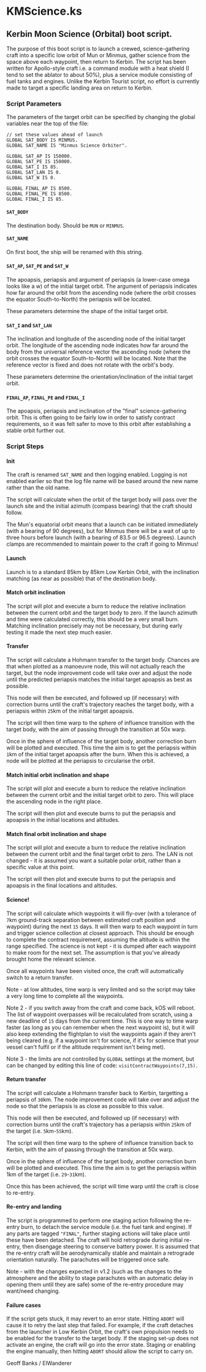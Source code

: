 # KMScience.ks

## Kerbin Moon Science (Orbital) boot script.

The purpose of this boot script is to launch a crewed, science-gathering craft into a specific low orbit of Mun or Minmus, gather science from the space above each waypoint, then return to Kerbin. The script has been written for Apollo-style craft i.e. a command module with a heat shield (I tend to set the ablator to about 50%), plus a service module consisting of fuel tanks and engines. Unlike the Kerbin Tourist script, no effort is currently made to target a specific landing area on return to Kerbin.

### Script Parameters

The parameters of the target orbit can be specified by changing the global variables near the top of the file:

    // set these values ahead of launch
    GLOBAL SAT_BODY IS MINMUS.
    GLOBAL SAT_NAME IS "Minmus Science Orbiter".
    
    GLOBAL SAT_AP IS 150000.
    GLOBAL SAT_PE IS 150000.
    GLOBAL SAT_I IS 85.
    GLOBAL SAT_LAN IS 0.
    GLOBAL SAT_W IS 0.
    
    GLOBAL FINAL_AP IS 8500.
    GLOBAL FINAL_PE IS 8500.
    GLOBAL FINAL_I IS 85.

#### `SAT_BODY`

The destination body. Should be `MUN` or `MINMUS`.

#### `SAT_NAME`

On first boot, the ship will be renamed with this string.

#### `SAT_AP`, `SAT_PE` and `SAT_W`

The apoapsis, periapsis and argument of periapsis (a lower-case omega looks like a w) of the initial target orbit. The argument of periapsis indicates how far around the orbit from the ascending node (where the orbit crosses the equator South-to-North) the periapsis will be located.

These parameters determine the shape of the initial target orbit.

#### `SAT_I` and `SAT_LAN`

The inclination and longitude of the ascending node of the initial target orbit. The longitude of the ascending node indicates how far around the body from the universal reference vector the ascending node (where the orbit crosses the equator South-to-North) will be located. Note that the reference vector is fixed and does not rotate with the orbit's body. 

These parameters determine the orientation/inclination of the initial target orbit.

#### `FINAL_AP`, `FINAL_PE` and `FINAL_I`

The apoapsis, periapsis and inclination of the "final" science-gathering orbit. This is often going to be fairly low in order to satisfy contract requirements, so it was felt safer to move to this orbit after establishing a stable orbit further out.

### Script Steps

#### Init

The craft is renamed `SAT_NAME` and then logging enabled. Logging is not enabled earlier so that the log file name will be based around the new name rather than the old name.

The script will calculate when the orbit of the target body will pass over the launch site and the initial azimuth (compass bearing) that the craft should follow.

The Mun's equatorial orbit means that a launch can be initiated immediately (with a bearing of 90 degrees), but for Minmus there will be a wait of up to three hours before launch (with a bearing of 83.5 or 96.5 degrees). Launch clamps are recommended to maintain power to the craft if going to Minmus!

#### Launch

Launch is to a standard 85km by 85km Low Kerbin Orbit, with the inclination matching (as near as possible) that of the destination body.

#### Match orbit inclination

The script will plot and execute a burn to reduce the relative inclination between the current orbit and the target body to zero. If the launch azimuth and time were calculated correctly, this should be a very small burn. Matching inclination precisely may not be necessary, but during early testing it made the next step much easier.

#### Transfer

The script will calculate a Hohmann transfer to the target body. Chances are that when plotted as a manoeuvre node, this will not actually reach the target, but the node improvement code will take over and adjust the node until the predicted periapsis matches the initial target apoapsis as best as possible.

This node will then be executed, and followed up (if necessary) with correction burns until the craft's trajectory reaches the target body, with a periapsis within `25`km of the initial target apoapsis.

The script will then time warp to the sphere of influence transition with the target body, with the aim of passing through the transition at 50x warp.

Once in the sphere of influence of the target body, another correction burn will be plotted and executed. This time the aim is to get the periapsis within `1`km of the initial target apoapsis after the burn. When this is achieved, a node will be plotted at the periapsis to circularise the orbit.

#### Match initial orbit inclination and shape

The script will plot and execute a burn to reduce the relative inclination between the current orbit and the initial target orbit to zero. This will place the ascending node in the right place.

The script will then plot and execute burns to put the periapsis and apoapsis in the initial locations and altitudes.

#### Match final orbit inclination and shape

The script will plot and execute a burn to reduce the relative inclination between the current orbit and the final target orbit to zero. The LAN is not changed - it is assumed you want a suitable polar orbit, rather than a specific value at this point.

The script will then plot and execute burns to put the periapsis and apoapsis in the final locations and altitudes.

#### Science!

The script will calculate which waypoints it will fly-over (with a tolerance of `7`km ground-track separation between estimated craft position and waypoint) during the next `15` days. It will then warp to each waypoint in turn and trigger science collection at closest approach. This should be enough to complete the contract requirement, assuming the altitude is within the range specified. The science is not kept - it is dumped after each waypoint to make room for the next set. The assumption is that you've already brought home the relevant science.

Once all waypoints have been visited once, the craft will automatically switch to a return transfer.

Note - at low altitudes, time warp is very limited and so the script may take a very long time to complete all the waypoints.

Note 2 - if you switch away from the craft and come back, kOS will reboot. The list of waypoint overpasses will be recalculated from scratch, using a new deadline of `15` days from the current time. This is one way to time warp faster (as long as you can remember when the next waypoint is), but it will also keep extending the flightplan to visit the waypoints again if they aren't being cleared (e.g. if a waypoint isn't for science, if it's for science that your vessel can't fulfil or if the altitude requirement isn't being met).

Note 3 - the limits are not controlled by `GLOBAL` settings at the moment, but can be changed by editing this line of code: `visitContractWaypoints(7,15).`

#### Return transfer

The script will calculate a Hohmann transfer back to Kerbin, targetting a periapsis of `30`km. The node improvement code will take over and adjust the node so that the periapsis is as close as possible to this value.

This node will then be executed, and followed up (if necessary) with correction burns until the craft's trajectory has a periapsis within `25`km of the target (i.e. `5`km-`55`km).

The script will then time warp to the sphere of influence transition back to Kerbin, with the aim of passing through the transition at 50x warp.

Once in the sphere of influence of the target body, another correction burn will be plotted and executed. This time the aim is to get the periapsis within 1km of the target (i.e. `29`-`31`km).

Once this has been achieved, the script will time warp until the craft is close to re-entry.

#### Re-entry and landing

The script is programmed to perform one staging action following the re-entry burn, to detach the service module (i.e. the fuel tank and engine). If any parts are tagged `"FINAL"`, further staging actions will take place until these have been detached. The craft will hold retrograde during initial re-entry, then disengage steering to conserve battery power. It is assumed that the re-entry craft will be aerodynamically stable and maintain a retrograde orientation naturally. The parachutes will be triggered once safe.

Note - with the changes expected in v1.2 (such as the changes to the atmosphere and the ability to stage parachutes with an automatic delay in opening them until they are safe) some of the re-entry procedure may want/need changing. 

#### Failure cases

If the script gets stuck, it may revert to an error state. Hitting `ABORT` will cause it to retry the last step that failed. For example, if the craft detaches from the launcher in Low Kerbin Orbit, the craft's own propulsion needs to be enabled for the transfer to the target body. If the staging set-up does not activate an engine, the craft will go into the error state. Staging or enabling the engine manually, then hitting `ABORT` should allow the script to carry on.

Geoff Banks / ElWanderer
